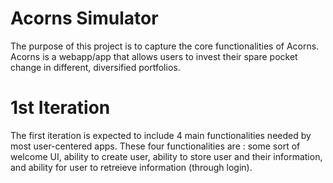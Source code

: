 # Acorns Simulator
The purpose of this project is to capture the core functionalities of Acorns. Acorns is a webapp/app that allows users to invest their spare pocket change in different, diversified portfolios.
# 1st Iteration
The first iteration is expected to include 4 main functionalities needed by most user-centered apps. 
These four functionalities are : some sort of welcome UI, ability to create user, ability to store user and their information, and ability for user to retreieve information (through login).
